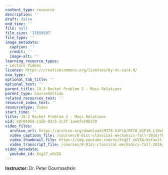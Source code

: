 ```yaml
---
content_type: resource
description: ''
draft: false
end_time: ''
file: null
file_size: '17658597'
file_type: ''
image_metadata:
  caption: ''
  credit: ''
  image-alt: ''
learning_resource_types:
- Lecture Videos
license: https://creativecommons.org/licenses/by-nc-sa/4.0/
ocw_type: ''
optional_tab_title: ''
optional_text: ''
parent_title: 19.3 Rocket Problem 3 - Mass Relations
parent_type: CourseSection
related_resources_text: ''
resource_index_text: ''
resourcetype: Video
start_time: ''
title: 19.3 Rocket Problem 3 - Mass Relations
uid: e8c0405d-115b-92c5-3c3f-1aeefa39b170
video_files:
  archive_url: https://archive.org/download/MIT8.01F16/MIT8_01F16_L19v03_360p.mp4
  video_captions_file: /courses/8-01sc-classical-mechanics-fall-2016/fb4cecc286c55f5f916902e6bfffa9e3_Xsg27_uGVZA.vtt
  video_thumbnail_file: https://img.youtube.com/vi/Xsg27_uGVZA/default.jpg
  video_transcript_file: /courses/8-01sc-classical-mechanics-fall-2016/e75549509bbd99ac0faba5e87d244298_Xsg27_uGVZA.pdf
video_metadata:
  youtube_id: Xsg27_uGVZA
---
```

**Instructor:** Dr. Peter Dourmashkin